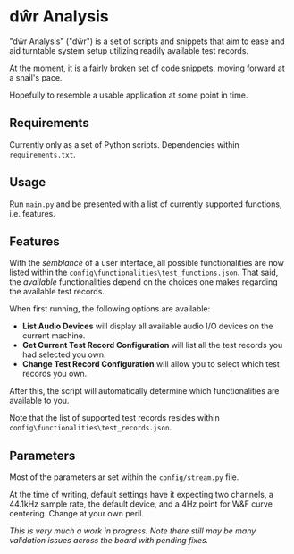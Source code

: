 # dŵr Analysis

"dŵr Analysis" ("dŵr") is a set of scripts and snippets that aim to ease and aid turntable system setup utilizing readily available test records.

At the moment, it is a fairly broken set of code snippets, moving forward at a snail's pace.

Hopefully to resemble a usable application at some point in time.

## Requirements

Currently only as a set of Python scripts. Dependencies within `requirements.txt`.

## Usage

Run `main.py` and be presented with a list of currently supported functions, i.e. features.

## Features

With the *semblance* of a user interface, all possible functionalities are now listed within the `config\functionalities\test_functions.json`. That said, the *available* functionalities depend on the choices one makes regarding the available test records.

When first running, the following options are available:

* **List Audio Devices** will display all available audio I/O devices on the current machine.
* **Get Current Test Record Configuration** will list all the test records you had selected you own.
* **Change Test Record Configuration** will allow you to select which test records you own.

After this, the script will automatically determine which functionalities are available to you.

Note that the list of supported test records resides within `config\functionalities\test_records.json`.

## Parameters

Most of the parameters ar set within the `config/stream.py` file.

At the time of writing, default settings have it expecting two channels, a 44.1kHz sample rate, the default device, and a 4Hz point for W&F curve centering. Change at your own peril.

*This is very much a work in progress. Note there still may be many validation issues across the board with pending fixes.*